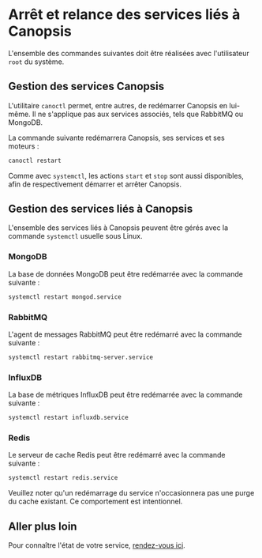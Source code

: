 # Arrêt et relance des services liés à Canopsis

L'ensemble des commandes suivantes doit être réalisées avec l'utilisateur `root` du système.

## Gestion des services Canopsis

L'utilitaire `canoctl` permet, entre autres, de redémarrer Canopsis en lui-même. Il ne s'applique pas aux services associés, tels que RabbitMQ ou MongoDB.

La commande suivante redémarrera Canopsis, ses services et ses moteurs :

```sh
canoctl restart
```

Comme avec `systemctl`, les actions `start` et `stop` sont aussi disponibles, afin de respectivement démarrer et arrêter Canopsis.

## Gestion des services liés à Canopsis

L'ensemble des services liés à Canopsis peuvent être gérés avec la commande `systemctl` usuelle sous Linux.

### MongoDB

La base de données MongoDB peut être redémarrée avec la commande suivante :

```sh
systemctl restart mongod.service
```

### RabbitMQ

L'agent de messages RabbitMQ peut être redémarré avec la commande suivante :

```sh
systemctl restart rabbitmq-server.service
```

### InfluxDB

La base de métriques InfluxDB peut être redémarrée avec la commande suivante :

```sh
systemctl restart influxdb.service
```

### Redis

Le serveur de cache Redis peut être redémarré avec la commande suivante :

```sh
systemctl restart redis.service
```

Veuillez noter qu'un redémarrage du service n'occasionnera pas une purge du cache existant. Ce comportement est intentionnel.

## Aller plus loin 

Pour connaître l'état de votre service, [rendez-vous ici](../../guide-de-depannage/etat-des-services.md).
